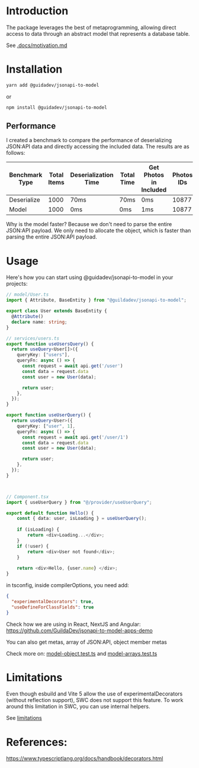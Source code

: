 # Introduction

The package leverages the best of metaprogramming, allowing direct access to data through an abstract model that represents a database table.

See [.docs/motivation.md](.docs/motivation.md)

# Installation

```bash
yarn add @guidadev/jsonapi-to-model
```

or

```bash
npm install @guidadev/jsonapi-to-model
```

## Performance

I created a benchmark to compare the performance of deserializing JSON:API data and directly accessing the included data. The results are as follows:

| Benchmark Type      | Total Items | Deserialization Time | Total Time | Get Photos in Included | Photos IDs | Included Length |
|---------------------|-------------|----------------------|------------|------------------------|------------|-----------------|
| Deserialize         | 1000        | 70ms                 | 70ms       | 0ms                    | 10877      | 1000            |
| Model               | 1000        | 0ms                  | 0ms        | 1ms                    | 10877      | 1000            |

Why is the model faster? Because we don't need to parse the entire JSON:API payload. We only need to allocate the object, which is faster than parsing the entire JSON:API payload.

# Usage

Here's how you can start using @guidadev/jsonapi-to-model in your projects:


```ts
// model/User.ts
import { Attribute, BaseEntity } from "@guildadev/jsonapi-to-model";

export class User extends BaseEntity {
  @Attribute()
  declare name: string;
}

// services/users.ts
export function useUsersQuery() {
  return useQuery<User[]>({
    queryKey: ["users"],
    queryFn: async () => {
      const request = await api.get('/user')
      const data = request.data
      const user = new User(data);

      return user;
    },
  });
}

export function useUserQuery() {
  return useQuery<User>({
    queryKey: ["user", 1],
    queryFn: async () => {
      const request = await api.get('/user/1')
      const data = request.data
      const user = new User(data);

      return user;
    },
  });
}



// Component.tsx
import { useUserQuery } from "@/provider/useUserQuery";

export default function Hello() {
    const { data: user, isLoading } = useUserQuery();
  
    if (isLoading) {
        return <div>Loading...</div>;
    }
    if (!user) {
        return <div>User not found</div>;
    }
  
    return <div>Hello, {user.name} </div>;
}
```

in tsconfig, inside compilerOptions, you need add:

```json
{
  "experimentalDecorators": true,
  "useDefineForClassFields": true
}
```

Check how we are using in React, NextJS and Angular: https://github.com/GuildaDev/jsonapi-to-model-apps-demo

You can also get metas, array of JSON:API, object member metas

Check more on: [model-object.test.ts](./tests/model-object.test.ts) and [model-arrays.test.ts](./tests/model-arrays.test.ts)

# Limitations

Even though esbuild and Vite 5 allow the use of experimentalDecorators (without reflection support), SWC does not support this feature. To work around this limitation in SWC, you can use internal helpers.

See [limitations](./.docs/limitations.md)

# References:

https://www.typescriptlang.org/docs/handbook/decorators.html
